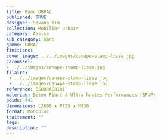 ```yaml
---
title: Banc OBRAC 
published: TRUE
designer: Sovann Kim
collection: Mobilier urbain
category: Assise
sub_category: Banc
gamme: OBRAC 
finitions: 
cover_image: ../../images/canape-stamp-lisse.jpg
caroussel: 
- ../../images/canape-stamp-lisse.jpg
filaire: 
 - ../../images/canape-stamp-lisse.jpg
 - ../../images/canape-stamp-lisse.jpg
reference: BSOBRAC0101
materiau: Béton Fibré à Ultra-hautes Performances (BFUP)
poids: 441
dimensions: L2000 x P725 x H930
format: Monobloc
traitement: ""
tags: 
description: ""
---
```

